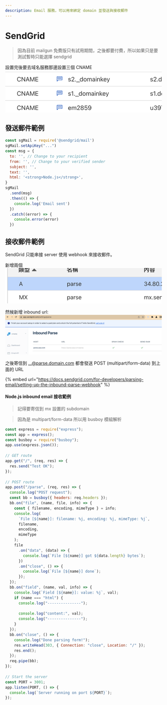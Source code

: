 ```yaml
---
description: Email 服務，可以用來綁定 domain 並發送與接收郵件
---
```


# SendGrid

> 因為目前 mailgun 免費版只有試用期間，之後都要付費，所以如果只是要測試暫時只能選擇 sendgrid

設置完後要去域名服務那邊設置三個 CNAME ![](<../.gitbook/assets/截圖 2023-11-29 下午6.34.52.png>)

## 發送郵件範例

```javascript
const sgMail = require('@sendgrid/mail')
sgMail.setApiKey("...")
const msg = {
  to: '', // Change to your recipient
  from: '', // Change to your verified sender
  subject: '',
  text: '',
  html: '<strong>Node.js</strong>',
}
sgMail
  .send(msg)
  .then(() => {
    console.log('Email sent')
  })
  .catch((error) => {
    console.error(error)
  })
```

## 接收郵件範例

SendGrid 只能串接 server 使用 webhook 來接收郵件。

新增兩個 ![](<../.gitbook/assets/截圖 2023-11-29 下午6.35.59.png>)

然候新增 inbound url:![](<../.gitbook/assets/截圖 2023-11-29 下午6.37.09.png>)

之後寄信到 ...@parse.domain.com 都會發送 POST (multipart/form-data) 到上面的 URL

{% embed url="https://docs.sendgrid.com/for-developers/parsing-email/setting-up-the-inbound-parse-webhook" %}

#### Node.js inbound email 接收範例

> 記得要寄信到 mx 設置的 subdomain

> 因為是 multipart/form-data 所以用 busboy 模組解析

```javascript
const express = require("express");
const app = express();
const busboy = require("busboy");
app.use(express.json());

// GET route
app.get("/", (req, res) => {
  res.send("Test OK");
});

// POST route
app.post("/parse", (req, res) => {
  console.log("POST request");
  const bb = busboy({ headers: req.headers });
  bb.on("file", (name, file, info) => {
    const { filename, encoding, mimeType } = info;
    console.log(
      `File [${name}]: filename: %j, encoding: %j, mimeType: %j`,
      filename,
      encoding,
      mimeType
    );
    file
      .on("data", (data) => {
        console.log(`File [${name}] got ${data.length} bytes`);
      })
      .on("close", () => {
        console.log(`File [${name}] done`);
      });
  });
  bb.on("field", (name, val, info) => {
    console.log(`Field [${name}]: value: %j`, val);
    if (name === "html") {
      console.log("---------------");

      console.log("content:", val);
      console.log("---------------");
    }
  });
  bb.on("close", () => {
    console.log("Done parsing form!");
    res.writeHead(303, { Connection: "close", Location: "/" });
    res.end();
  });
  req.pipe(bb);
});

// Start the server
const PORT = 3001;
app.listen(PORT, () => {
  console.log(`Server running on port ${PORT}`);
});
```
